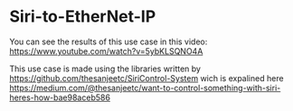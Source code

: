 # Siri-to-EtherNet-IP
You can see the results of this use case in this video: https://www.youtube.com/watch?v=5ybKLSQNO4A

This use case is made using the libraries written by https://github.com/thesanjeetc/SiriControl-System wich is expalined here https://medium.com/@thesanjeetc/want-to-control-something-with-siri-heres-how-bae98aceb586
